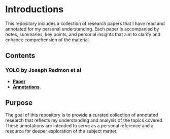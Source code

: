 # Introductions

This repository includes a collection of research papers that I have read and annotated for my personal understanding. Each paper is accompanied by notes, summaries, key points, and personal insights that aim to clarify and enhance comprehension of the material. 

## Contents

### YOLO by Joseph Redmon et al
- [**Paper**](https://arxiv.org/abs/1506.02640v1)
- [**Annotations**](https://github.com/abdullahejazjanjua/annotated-papers/blob/main/YOLOv1.pdf).
  
## Purpose

The goal of this repository is to provide a curated collection of annotated research that reflects my understanding and analysis of the topics covered. These annotations are intended to serve as a personal reference and a resource for deeper exploration of the subject matter.
